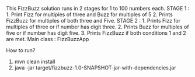 This FizzBuzz solution runs in 2 stages for 1 to 100 numbers each.
STAGE 1 :
    1. Print Fizz for multiples of three and Buzz for multiples of 5
    2. Prints FizzBuzz for multiples of both three and Five.
STAGE 2 :
    1. Prints Fizz for multiples of three or if number has digit three.
    2. Prints Buzz for multiples of five or if number has digit five.
    3. Prints FizzBuzz  if both conditions 1 and 2 are met.
Main class : FizzBuzzApp

How to run?
1. mvn clean install
2. java -jar target/fizzbuzz-1.0-SNAPSHOT-jar-with-dependencies.jar
